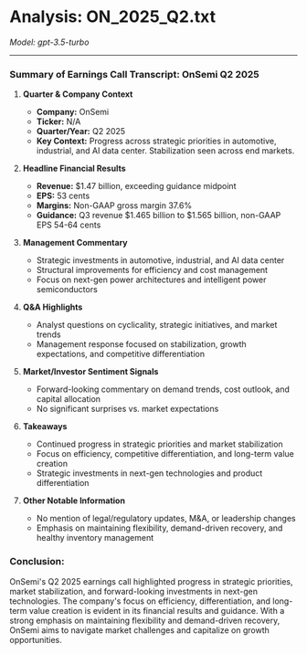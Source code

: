 # Analysis: ON_2025_Q2.txt

*Model: gpt-3.5-turbo*

---

### Summary of Earnings Call Transcript: OnSemi Q2 2025

1. **Quarter & Company Context**
   - **Company:** OnSemi
   - **Ticker:** N/A
   - **Quarter/Year:** Q2 2025
   - **Key Context:** Progress across strategic priorities in automotive, industrial, and AI data center. Stabilization seen across end markets.

2. **Headline Financial Results**
   - **Revenue:** $1.47 billion, exceeding guidance midpoint
   - **EPS:** 53 cents
   - **Margins:** Non-GAAP gross margin 37.6%
   - **Guidance:** Q3 revenue $1.465 billion to $1.565 billion, non-GAAP EPS 54-64 cents

3. **Management Commentary**
   - Strategic investments in automotive, industrial, and AI data center
   - Structural improvements for efficiency and cost management
   - Focus on next-gen power architectures and intelligent power semiconductors

4. **Q&A Highlights**
   - Analyst questions on cyclicality, strategic initiatives, and market trends
   - Management response focused on stabilization, growth expectations, and competitive differentiation

5. **Market/Investor Sentiment Signals**
   - Forward-looking commentary on demand trends, cost outlook, and capital allocation
   - No significant surprises vs. market expectations

6. **Takeaways**
   - Continued progress in strategic priorities and market stabilization
   - Focus on efficiency, competitive differentiation, and long-term value creation
   - Strategic investments in next-gen technologies and product differentiation

7. **Other Notable Information**
   - No mention of legal/regulatory updates, M&A, or leadership changes
   - Emphasis on maintaining flexibility, demand-driven recovery, and healthy inventory management

### Conclusion:
OnSemi's Q2 2025 earnings call highlighted progress in strategic priorities, market stabilization, and forward-looking investments in next-gen technologies. The company's focus on efficiency, differentiation, and long-term value creation is evident in its financial results and guidance. With a strong emphasis on maintaining flexibility and demand-driven recovery, OnSemi aims to navigate market challenges and capitalize on growth opportunities.